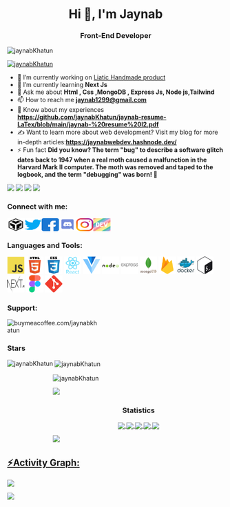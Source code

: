 
<h1 align="center">Hi 👋, I'm Jaynab</h1>
<h3 align="center">Front-End Developer</h3>
<p align="left"> <img src="https://komarev.com/ghpvc/?username=jaynabKhatun&label=Profile%20views&color=0e75b6&style=flat" alt="jaynabKhatun" /> </p>

<p align="left"> <a href="https://github.com/ryo-ma/github-profile-trophy"><img src="https://github-profile-trophy.vercel.app/?username=jaynabKhatun&theme=" alt="jaynabKhatun" /></a> </p>

- 🔭 I’m currently working on [ Liatic Handmade product](https://github.com/jaynabKhatun/handmade-craft-store-client-side)
- 🌱 I’m currently learning **Next Js**
- 💬 Ask me about **Html , Css ,MongoDB , Express Js, Node js,Tailwind**
- 📫 How to reach me **jaynab1299@gmail.com**
- 📄 Know about my experiences **https://github.com/jaynabKhatun/jaynab-resume-LaTex/blob/main/jaynab-%20resume%20l2.pdf**
- ✍️ Want to learn more about web development? Visit my blog for more in-depth articles:**https://jaynabwebdev.hashnode.dev/**
- ⚡ Fun fact **Did you know? The term "bug" to describe a software glitch dates back to 1947 when a real moth caused a malfunction in the Harvard Mark II computer. The moth was removed and taped to the logbook, and the term "debugging" was born! 🐛**

<div> <a href="https://twitter.com/anifreelancer" target="_blank"><img src="https://img.shields.io/badge/Twitter-1DA1F2?style=for-the-badge&logo=twitter&logoColor=white" target="_blank"></a>
<a href="https://github.com/jaynabKhatun" target="_blank"><img src="https://img.shields.io/badge/GitHub-100000?style=for-the-badge&logo=github&logoColor=white" target="_blank"></a>
<a href="https://instagram.com/Zainabbinteazad" target="_blank"><img src="https://img.shields.io/badge/Instagram-E4405F?style=for-the-badge&logo=instagram&logoColor=white" target="_blank"></a>
<a href = "mailto:jaynab1299@gmail.com"><img src="https://img.shields.io/badge/-Gmail-%23333?style=for-the-badge&logo=gmail&logoColor=white" target="_blank"></a>
</div><h3 align="left">Connect with me:</h3>
<p align="left">
<a href="https://codesandbox.com/jaynab94" target="blank"><img align="center" src="https://raw.githubusercontent.com/teamedwardforever/Readme-Generator/71f25dd8b98329b168142a6b782a107b75eab178/svg/Social/codesandbox.svg" alt="jaynab94" height="30" width="40" /></a><a href="https://twitter.com/anifreelancer" target="blank"><img align="center" src="https://raw.githubusercontent.com/teamedwardforever/Readme-Generator/71f25dd8b98329b168142a6b782a107b75eab178/svg/Social/twitter.svg" alt="anifreelancer" height="30" width="40" /></a><a href="https://fb.com/jaynabKhatun1299" target="blank"><img align="center" src="https://raw.githubusercontent.com/teamedwardforever/Readme-Generator/71f25dd8b98329b168142a6b782a107b75eab178/svg/Social/facebook.svg" alt="jaynabKhatun1299" height="30" width="40" /></a><a href="https://discord.gg/jaynab121_02945" target="blank"><img align="center" src="https://raw.githubusercontent.com/teamedwardforever/Readme-Generator/71f25dd8b98329b168142a6b782a107b75eab178/svg/Social/discord.svg" alt="jaynab121_02945" height="30" width="40" /></a><a href="https://instagram.com/Zainabbinteazad" target="blank"><img align="center" src="https://raw.githubusercontent.com/teamedwardforever/Readme-Generator/71f25dd8b98329b168142a6b782a107b75eab178/svg/Social/instagram.svg" alt="Zainabbinteazad" height="30" width="40" /></a><a href="https://dev.to/jaynab94" target="blank"><img align="center" src="https://raw.githubusercontent.com/teamedwardforever/Readme-Generator/71f25dd8b98329b168142a6b782a107b75eab178/svg/Social/devto.svg" alt="jaynab94" height="30" width="40" /></a></p>

<h3 align="left">Languages and Tools:</h3>
<p align="left">
<img src="https://raw.githubusercontent.com/teamedwardforever/Readme-Generator/71f25dd8b98329b168142a6b782a107b75eab178/svg/Skills/Languages/javascript-original.svg" alt="Javascript" width="40" height="40"/>
<img src="https://raw.githubusercontent.com/teamedwardforever/Readme-Generator/71f25dd8b98329b168142a6b782a107b75eab178/svg/Skills/Frontend/html5-original-wordmark.svg" alt="HTML" width="40" height="40"/>
<img src="https://raw.githubusercontent.com/teamedwardforever/Readme-Generator/71f25dd8b98329b168142a6b782a107b75eab178/svg/Skills/Frontend/css3-original-wordmark.svg" alt="Css" width="40" height="40"/>
<img src="https://raw.githubusercontent.com/teamedwardforever/Readme-Generator/71f25dd8b98329b168142a6b782a107b75eab178/svg/Skills/Frontend/react-original-wordmark.svg" alt="React" width="40" height="40"/>
<img src="https://raw.githubusercontent.com/teamedwardforever/Readme-Generator/71f25dd8b98329b168142a6b782a107b75eab178/svg/Skills/Frontend/vuetify.svg" alt="Vuetify" width="40" height="40"/>
<img src="https://raw.githubusercontent.com/teamedwardforever/Readme-Generator/71f25dd8b98329b168142a6b782a107b75eab178/svg/Skills/Backend/nodejs-original-wordmark.svg" alt="NodeJs" width="40" height="40"/>
<img src="https://raw.githubusercontent.com/teamedwardforever/Readme-Generator/71f25dd8b98329b168142a6b782a107b75eab178/svg/Skills/Backend/express-original-wordmark.svg" alt="Express" width="40" height="40"/>
<img src="https://raw.githubusercontent.com/teamedwardforever/Readme-Generator/71f25dd8b98329b168142a6b782a107b75eab178/svg/Skills/Database/mongodb-original-wordmark.svg" alt="Mongodb" width="40" height="40"/>
<img src="https://raw.githubusercontent.com/teamedwardforever/Readme-Generator/71f25dd8b98329b168142a6b782a107b75eab178/svg/Skills/BackendService/firebase-icon.svg" alt="Firebase" width="40" height="40"/>
<img src="https://raw.githubusercontent.com/teamedwardforever/Readme-Generator/71f25dd8b98329b168142a6b782a107b75eab178/svg/Skills/Devops/docker-original-wordmark.svg" alt="Docker" width="40" height="40"/>
<img src="https://raw.githubusercontent.com/teamedwardforever/Readme-Generator/71f25dd8b98329b168142a6b782a107b75eab178/svg/Skills/Devops/gnu_bash-icon.svg" alt="Gnu Bash" width="40" height="40"/>
<img src="https://raw.githubusercontent.com/teamedwardforever/Readme-Generator/71f25dd8b98329b168142a6b782a107b75eab178/svg/Skills/Static/nextjs-2.svg" alt="Nextjs" width="40" height="40"/>
<img src="https://raw.githubusercontent.com/teamedwardforever/Readme-Generator/71f25dd8b98329b168142a6b782a107b75eab178/svg/Skills/Software/figma-icon.svg" alt="Figma" width="40" height="40"/>
<img src="https://raw.githubusercontent.com/teamedwardforever/Readme-Generator/71f25dd8b98329b168142a6b782a107b75eab178/svg/Skills/Other/git-scm-icon.svg" alt="Git" width="40" height="40"/>
</p>

<h3 align="left">Support:</h3>
<p><a href="https://www.buymeacoffee.com/ buymeacoffee.com/jaynabkhatun "> <img align="left" src="https://cdn.buymeacoffee.com/buttons/v2/default-yellow.png" height="50" width="210" alt=" buymeacoffee.com/jaynabkhatun " /></a></p><br><br>

<h3 align="left">Stars</h3>
<img align="left" height="180em" src="https://github-readme-stats.vercel.app/api/top-langs/?username=jaynabKhatun&layout=compact&theme=" alt=jaynabKhatun />

<p>&nbsp;<img align="center" height="180em" src="https://github-readme-stats.vercel.app/api?username=jaynabKhatun&show_icons=true&locale=en&theme=" alt="jaynabKhatun" /></p>

<p><img align="center" height="180em" src="https://github-readme-streak-stats.herokuapp.com/?user=jaynabKhatun&theme=" alt="jaynabKhatun" /></p>

<img src="https://user-images.githubusercontent.com/73097560/115834477-dbab4500-a447-11eb-908a-139a6edaec5c.gif">
<h3 align="center">Statistics</h3>
<div align="center">
<a href="https://github.com/jaynabKhatun">
<img align="center" src="http://github-profile-summary-cards.vercel.app/api/cards/stats?username=jaynabKhatun&theme=default" height="180em" />
<img align="center" src="http://github-profile-summary-cards.vercel.app/api/cards/most-commit-language?username=jaynabKhatun&theme=default" height="180em" />
<img align="center" src="http://github-profile-summary-cards.vercel.app/api/cards/repos-per-language?username=jaynabKhatun&theme=default" height="180em" />
<img align="center" src="http://github-profile-summary-cards.vercel.app/api/cards/productive-time?username=jaynabKhatun&theme=default" height="180em" />
<img align="center" src="http://github-profile-summary-cards.vercel.app/api/cards/profile-details?username=jaynabKhatun&theme=default" height="180em" />
</div>

<img src="https://user-images.githubusercontent.com/73097560/115834477-dbab4500-a447-11eb-908a-139a6edaec5c.gif"><h2 align="left">⚡Activity Graph:</h2>
<img align="center" src="https://github-readme-activity-graph.vercel.app/graph?username=jaynabKhatun&theme=default"/>

<img src="https://raw.githubusercontent.com/Trilokia/Trilokia/379277808c61ef204768a61bbc5d25bc7798ccf1/bottom_header.svg" />
